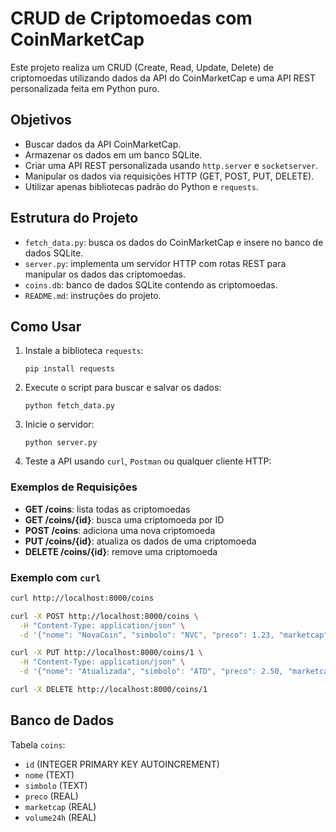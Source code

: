 
# CRUD de Criptomoedas com CoinMarketCap

Este projeto realiza um CRUD (Create, Read, Update, Delete) de criptomoedas utilizando dados da API do CoinMarketCap e uma API REST personalizada feita em Python puro.

## Objetivos

- Buscar dados da API CoinMarketCap.
- Armazenar os dados em um banco SQLite.
- Criar uma API REST personalizada usando `http.server` e `socketserver`.
- Manipular os dados via requisições HTTP (GET, POST, PUT, DELETE).
- Utilizar apenas bibliotecas padrão do Python e `requests`.

## Estrutura do Projeto

- `fetch_data.py`: busca os dados do CoinMarketCap e insere no banco de dados SQLite.
- `server.py`: implementa um servidor HTTP com rotas REST para manipular os dados das criptomoedas.
- `coins.db`: banco de dados SQLite contendo as criptomoedas.
- `README.md`: instruções do projeto.

## Como Usar

1. Instale a biblioteca `requests`:
   ```
   pip install requests
   ```

2. Execute o script para buscar e salvar os dados:
   ```
   python fetch_data.py
   ```

3. Inicie o servidor:
   ```
   python server.py
   ```

4. Teste a API usando `curl`, `Postman` ou qualquer cliente HTTP:

### Exemplos de Requisições

- **GET /coins**: lista todas as criptomoedas  
- **GET /coins/{id}**: busca uma criptomoeda por ID  
- **POST /coins**: adiciona uma nova criptomoeda  
- **PUT /coins/{id}**: atualiza os dados de uma criptomoeda  
- **DELETE /coins/{id}**: remove uma criptomoeda

### Exemplo com `curl`

```bash
curl http://localhost:8000/coins

curl -X POST http://localhost:8000/coins \
  -H "Content-Type: application/json" \
  -d '{"nome": "NovaCoin", "simbolo": "NVC", "preco": 1.23, "marketcap": 1000000, "volume24h": 50000}'

curl -X PUT http://localhost:8000/coins/1 \
  -H "Content-Type: application/json" \
  -d '{"nome": "Atualizada", "simbolo": "ATD", "preco": 2.50, "marketcap": 2000000, "volume24h": 70000}'

curl -X DELETE http://localhost:8000/coins/1
```

## Banco de Dados

Tabela `coins`:

- `id` (INTEGER PRIMARY KEY AUTOINCREMENT)
- `nome` (TEXT)
- `simbolo` (TEXT)
- `preco` (REAL)
- `marketcap` (REAL)
- `volume24h` (REAL)

